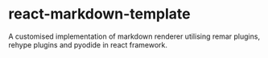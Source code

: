 # react-markdown-template
A customised implementation of markdown renderer utilising remar plugins, rehype plugins and pyodide in react framework.
